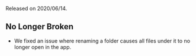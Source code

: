 Released on 2020/06/14.

## No Longer Broken

- We fixed an issue where renaming a folder causes all files under it to no longer open in the app.
